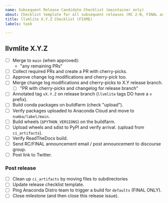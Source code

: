 ```yaml
---
name: Subsequent Release Candidate Checklist (maintainer only)
about: Checklist template for all subsequent releases (RC 2-N, FINAL and PATCH) of every series
title: llvmlite X.Y.Z Checklist (FIXME)
labels: task

---
```



## llvmlite X.Y.Z
* [ ] Merge to `main` (when approved):
  * "any remaining PRs"
* [ ] Collect required PRs and create a PR with cherry-picks.
* [ ] Approve change log modifications and cherry-pick too.
* [ ] Merge change log modifications and cherry-picks to X.Y release branch.
  * [ ] "PR with cherry-picks and changelog for release branch"
* [ ] Annotated tag `vX.Y.Z` on release branch (`llvmlite` tags DO have a `v` prefix).
* [ ] Build conda packages on buildfarm (check "upload").
* [ ] Verify packages uploaded to Anaconda Cloud and move to `numba/label/main`.
* [ ] Build wheels (`$PYTHON_VERSIONS`) on the buildfarm.
* [ ] Upload wheels and sdist to PyPI and verify arrival. (upload from `ci_artifacts`).
* [ ] Verify ReadTheDocs build.
* [ ] Send RC/FINAL announcement email / post announcement to discourse group.
* [ ] Post link to Twitter.

### Post release

* [ ] Clean up `ci_artifacts` by moving files to subdirectories
* [ ] Update release checklist template.
* [ ] Ping Anaconda Distro team to trigger a build for `defaults` (FINAL ONLY).
* [ ] Close milestone (and then close this release issue).
